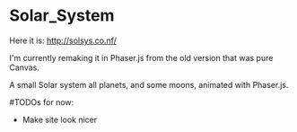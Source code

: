 # Solar_System
Here it is:
http://solsys.co.nf/

I'm currently remaking it in Phaser.js from the old version that was pure Canvas.

A small Solar system all planets, and some moons, animated with Phaser.js.

#TODOs for now:

- Make site look nicer